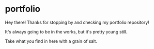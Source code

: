 # portfolio

Hey there! Thanks for stopping by and checking my portfolio repository!

It's always going to be in the works, but it's pretty young still.

Take what you find in here with a grain of salt.
